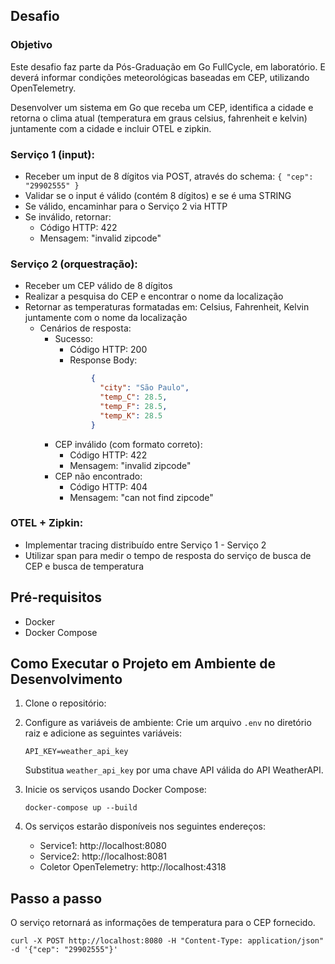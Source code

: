 ## Desafio

### Objetivo
Este desafio faz parte da Pós-Graduação em Go FullCycle, em laboratório. E deverá informar condições meteorológicas baseadas em CEP, utilizando OpenTelemetry.

Desenvolver um sistema em Go que receba um CEP, identifica a cidade e retorna o clima atual (temperatura em graus
celsius, fahrenheit e kelvin) juntamente com a cidade e incluir OTEL e zipkin. 

### Serviço 1 (input):

- Receber um input de 8 dígitos via POST, através do schema: `{ "cep": "29902555" }`
- Validar se o input é válido (contém 8 dígitos) e se é uma STRING
- Se válido, encaminhar para o Serviço 2 via HTTP
- Se inválido, retornar:
	- Código HTTP: 422
	- Mensagem: "invalid zipcode"

### Serviço 2 (orquestração):

- Receber um CEP válido de 8 dígitos
- Realizar a pesquisa do CEP e encontrar o nome da localização
- Retornar as temperaturas formatadas em: Celsius, Fahrenheit, Kelvin juntamente com o nome da localização
	- Cenários de resposta:
		- Sucesso:
			- Código HTTP: 200
			- Response Body:
		  ``` json
				  {
					"city": "São Paulo",
					"temp_C": 28.5,
					"temp_F": 28.5,
					"temp_K": 28.5
				  }
		  ```
		- CEP inválido (com formato correto):
			- Código HTTP: 422
			- Mensagem: "invalid zipcode"
		- CEP não encontrado:
			- Código HTTP: 404
			- Mensagem: "can not find zipcode"

### OTEL + Zipkin:

- Implementar tracing distribuído entre Serviço 1 - Serviço 2
- Utilizar span para medir o tempo de resposta do serviço de busca de CEP e busca de temperatura

## Pré-requisitos

- Docker
- Docker Compose

## Como Executar o Projeto em Ambiente de Desenvolvimento

1. Clone o repositório:

2. Configure as variáveis de ambiente:
   Crie um arquivo `.env` no diretório raiz e adicione as seguintes variáveis:
   ```
   API_KEY=weather_api_key
   ```
   Substitua `weather_api_key` por uma chave API válida do API WeatherAPI.

3. Inicie os serviços usando Docker Compose:
   ```
   docker-compose up --build
   ```

4. Os serviços estarão disponíveis nos seguintes endereços:
	- Service1: http://localhost:8080
	- Service2: http://localhost:8081
	- Coletor OpenTelemetry: http://localhost:4318

## Passo a passo

O serviço retornará as informações de temperatura para o CEP fornecido.


```
curl -X POST http://localhost:8080 -H "Content-Type: application/json" -d '{"cep": "29902555"}'
```
